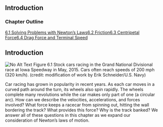 ##  Introduction 

### Chapter Outline

[6.1 Solving Problems with Newton’s Laws][1][6.2 Friction][2][6.3 Centripetal Force][3][6.4 Drag Force and Terminal Speed][4]

## Introduction

![No Alt Text][5] Figure 6.1 Stock cars racing in the Grand National Divisional race at Iowa Speedway in May, 2015. Cars often reach speeds of 200 mph (320 km/h). (credit: modification of work by Erik Schneider/U.S. Navy)

Car racing has grown in popularity in recent years. As each car moves in a curved path around the turn, its wheels also spin rapidly. The wheels complete many revolutions while the car makes only part of one (a circular arc). How can we describe the velocities, accelerations, and forces involved? What force keeps a racecar from spinning out, hitting the wall bordering the track? What provides this force? Why is the track banked? We answer all of these questions in this chapter as we expand our consideration of Newton’s laws of motion.

   [1]: /contents/d50f6e32-0fda-46ef-a362-9bd36ca7c97d@11.28:e811c980-cf62-4f66-8fef-c399eb88dd2a@12#29976
   [2]: /contents/d50f6e32-0fda-46ef-a362-9bd36ca7c97d@11.28:9378565a-120f-409e-b92a-084eb2fad374@21#29484
   [3]: /contents/d50f6e32-0fda-46ef-a362-9bd36ca7c97d@11.28:e345e317-83ba-4495-ba32-2da6349d347b@14#88836
   [4]: /contents/d50f6e32-0fda-46ef-a362-9bd36ca7c97d@11.28:36a2674d-4cdb-4dfd-a2b0-5c63cc5a969b@20#70364
   [5]: https://cnx.org/resources/343bf69c077b921127014d96090b23caa4f0d526


